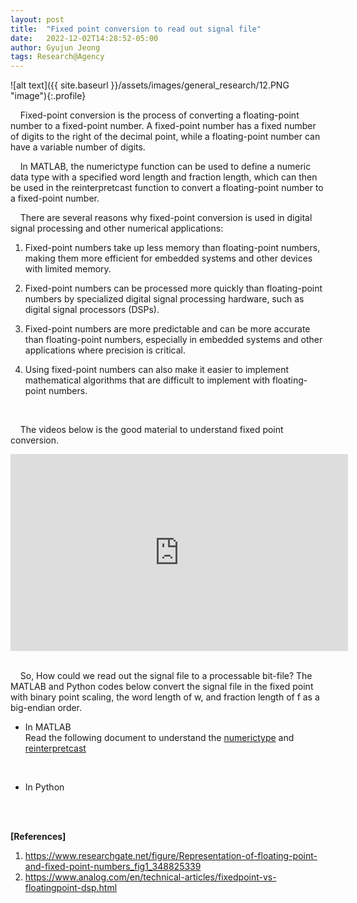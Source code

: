 ```yaml
---
layout: post
title:  "Fixed point conversion to read out signal file"
date:   2022-12-02T14:28:52-05:00
author: Gyujun Jeong
tags: Research@Agency
---
```


![alt text]({{ site.baseurl }}/assets/images/general_research/12.PNG "image"){:.profile}<br>

&nbsp;&nbsp;&nbsp;&nbsp;Fixed-point conversion is the process of converting a floating-point number to a fixed-point number. A fixed-point number has a fixed number of digits to the right of the decimal point, while a floating-point number can have a variable number of digits.<br>

&nbsp;&nbsp;&nbsp;&nbsp;In MATLAB, the numerictype function can be used to define a numeric data type with a specified word length and fraction length, which can then be used in the reinterpretcast function to convert a floating-point number to a fixed-point number.<br>

&nbsp;&nbsp;&nbsp;&nbsp;There are several reasons why fixed-point conversion is used in digital signal processing and other numerical applications:<br>

1. Fixed-point numbers take up less memory than floating-point numbers, making them more efficient for embedded systems and other devices with limited memory.

2. Fixed-point numbers can be processed more quickly than floating-point numbers by specialized digital signal processing hardware, such as digital signal processors (DSPs).

3. Fixed-point numbers are more predictable and can be more accurate than floating-point numbers, especially in embedded systems and other applications where precision is critical.

4. Using fixed-point numbers can also make it easier to implement mathematical algorithms that are difficult to implement with floating-point numbers.
<br>

&nbsp;&nbsp;&nbsp;&nbsp;The videos below is the good material to understand fixed point conversion.<br>
<center><iframe width="540" height="315" src="https://www.youtube.com/embed/kUNVW-mal0A" frameborder="0" allowfullscreen></iframe></center><br>


&nbsp;&nbsp;&nbsp;&nbsp;So, How could we read out the signal file to a processable bit-file? The MATLAB and Python codes below convert the signal file in the fixed point with binary point scaling, the word length of w, and fraction length of f as a big-endian order.
<br>
  
- In MATLAB<br>
Read the following document to understand the <a href="https://www.mathworks.com/help/fixedpoint/ref/embedded.numerictype.html">numerictype</a>
and <a href="https://www.mathworks.com/help/fixedpoint/ref/reinterpretcast.html?s_tid=doc_ta#d124e162564">reinterpretcast</a><br>

<script src="https://gist.github.com/gyulab/fe4be0a81a473eda5a344d1ad5779c5c.js"></script>
<br>
  
- In Python<br>

<script src="https://gist.github.com/gyulab/c5c47615111e88463c299d5658c6a8c2.js"></script>


<br><br>

<b>[References]</b>
1. https://www.researchgate.net/figure/Representation-of-floating-point-and-fixed-point-numbers_fig1_348825339
2. https://www.analog.com/en/technical-articles/fixedpoint-vs-floatingpoint-dsp.html

